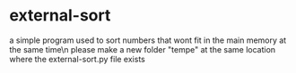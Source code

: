 # external-sort
a simple program used to sort numbers that wont fit in the main memory at the same time\n
please make a new folder "tempe" at the same location where the external-sort.py file exists
